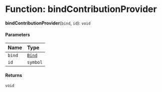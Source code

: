 # Function: bindContributionProvider

**bindContributionProvider**(`bind`, `id`): `void`

#### Parameters

| Name | Type |
| :------ | :------ |
| `bind` | [`Bind`](/auto-docs/fixed-layout-editor/types/interfaces.Bind.md) |
| `id` | `symbol` |

#### Returns

`void`
